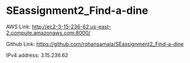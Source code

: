 # SEassignment2_Find-a-dine

AWS Link: http://ec2-3-15-236-62.us-east-2.compute.amazonaws.com:8000/

Github Link: https://github.com/rohansamala/SEassignment2_Find-a-dine

IPv4 address: 3.15.236.62
